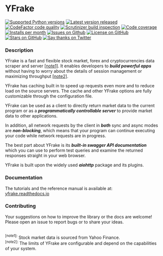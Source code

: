 # YFrake

<a target="new" href="https://pypi.python.org/pypi/yfrake"><img border=0 src="https://img.shields.io/badge/python-3.10+-blue.svg?label=python" alt="Supported Python versions"></a>
<a target="new" href="https://github.com/aabmets/yfrake/releases"><img border=0 src="https://img.shields.io/github/v/release/aabmets/yfrake" alt="Latest version released"></a>
<a target="new" href="https://www.codefactor.io/repository/github/aabmets/yfrake"><img border=0 src="https://img.shields.io/codefactor/grade/github/aabmets/yfrake?label=code quality" alt="CodeFactor code quality"></a>
<a target="new" href="https://scrutinizer-ci.com/g/aabmets/yfrake/"><img border=0 src="https://img.shields.io/scrutinizer/build/g/aabmets/yfrake" alt="Scrutinizer build inspection"></a>
<a target="new" href="https://app.codecov.io/gh/aabmets/yfrake"><img border=0 src="https://img.shields.io/codecov/c/github/aabmets/yfrake" alt="Code coverage"></a> 
<br />
<a target="new" href="https://pypi.python.org/pypi/yfrake"><img border=0 src="https://img.shields.io/pypi/dm/yfrake?label=installs" alt="Installs per month"></a>
<a target="new" href="https://github.com/aabmets/yfrake/issues"><img border=0 src="https://img.shields.io/github/issues/aabmets/yfrake" alt="Issues on Github"></a>
<a target="new" href="https://github.com/aabmets/yfrake/blob/main/LICENSE"><img border=0 src="https://img.shields.io/github/license/aabmets/yfrake" alt="License on GitHub"></a>
<a target="new" href="https://github.com/aabmets/yfrake/stargazers"><img border=0 src="https://img.shields.io/github/stars/aabmets/yfrake?style=social" alt="Stars on GitHub"></a>
<a target="new" href="https://twitter.com/aabmets"><img border=0 src="https://img.shields.io/twitter/url?style=social&url=https%3A%2F%2Ftwitter.com%2Faabmets&label=Say%20Thanks" alt="Say thanks on Twitter"></a>


### Description
YFrake is a fast and flexible stock market, forex and cryptocurrencies data scraper and server [&#91;note1&#93;](#footnote1).
It enables developers to ***build powerful apps*** without having to worry about the details of session management or maximizing throughput [&#91;note2&#93;](#footnote2).

YFrake has caching built in to speed up requests even more and to reduce load on the source servers. 
The cache and other YFrake options are fully customizable through the configuration file.

YFrake can be used as a client to directly return market data to the current program or 
as a ***programmatically controllable server*** to provide market data to other applications.

In addition, all network requests by the client in ***both*** sync and async modes are ***non-blocking***, 
which means that your program can continue executing your code while network requests are in progress.

The best part about YFrake is its ***built-in swagger API documentation*** which you can use to 
perform test queries and examine the returned responses straight in your web browser.

YFrake is built upon the widely used ***aiohttp*** package and its plugins.

### Documentation

The tutorials and the reference manual is available at: &nbsp; <a target="new" href="http://yfrake.readthedocs.io">yfrake.readthedocs.io</a>


### Contributing

Your suggestions on how to improve the library or the docs are welcome!  
Please open an issue to report bugs or to share your ideas.

<br />
<a id="footnote1"><sup>&#91;note1&#93;:</sup></a> Stock market data is sourced from Yahoo Finance. 
<br/>
<a id="footnote2"><sup>&#91;note2&#93;:</sup></a> The limits of YFrake are configurable and depend on the capabilities of your system.
<br/>
